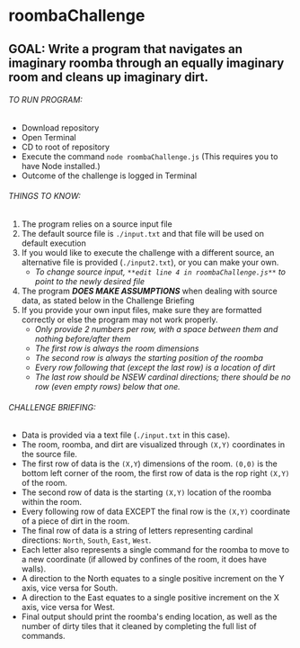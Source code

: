 # roombaChallenge


## GOAL: Write a program that navigates an imaginary roomba through an equally imaginary room and cleans up imaginary dirt.

###### TO RUN PROGRAM:
- Download repository
- Open Terminal
- CD to root of repository
- Execute the command `node roombaChallenge.js` (This requires you to have Node installed.)
- Outcome of the challenge is logged in Terminal

###### THINGS TO KNOW:
1. The program relies on a source input file
2. The default source file is `./input.txt` and that file will be used on default execution
3. If you would like to execute the challenge with a different source, an alternative file is provided (`./input2.txt`), or you can make your own.
   - *To change source input, `**edit line 4 in roombaChallenge.js**` to point to the newly desired file*
4. The program ***DOES MAKE ASSUMPTIONS*** when dealing with source data, as stated below in the Challenge Briefing
5. If you provide your own input files, make sure they are formatted correctly or else the program may not work properly.
   - *Only provide 2 numbers per row, with a space between them and nothing before/after them*
   - *The first row is always the room dimensions*
   - *The second row is always the starting position of the roomba*
   - *Every row following that (except the last row) is a location of dirt*
   - *The last row should be NSEW cardinal directions; there should be no row (even empty rows) below that one.*

###### CHALLENGE BRIEFING:
* Data is provided via a text file (`./input.txt` in this case).
* The room, roomba, and dirt are visualized through `(X,Y)` coordinates in the source file.
* The first row of data is the `(X,Y`) dimensions of the room. `(0,0)` is the bottom left corner of the room, the first row of data is the rop right `(X,Y)` of the room.
* The second row of data is the starting `(X,Y)` location of the roomba within the room.
* Every following row of data EXCEPT the final row is the `(X,Y)` coordinate of a piece of dirt in the room.
* The final row of data is a string of letters representing cardinal directions: `North`, `South`, `East`, `West`.
* Each letter also represents a single command for the roomba to move to a new coordinate (if allowed by confines of the room, it does have walls).
* A direction to the North equates to a single positive increment on the Y axis, vice versa for South.
* A direction to the East equates to a single positive increment on the X axis, vice versa for West.
* Final output should print the roomba's ending location, as well as the number of dirty tiles that it cleaned by completing the full list of commands.
